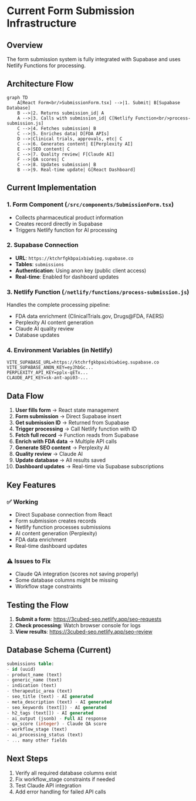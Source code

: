 # Current Form Submission Infrastructure

## Overview
The form submission system is fully integrated with Supabase and uses Netlify Functions for processing.

## Architecture Flow

```mermaid
graph TD
    A[React Form<br/>SubmissionForm.tsx] -->|1. Submit| B[Supabase Database]
    B -->|2. Returns submission_id| A
    A -->|3. Calls with submission_id| C[Netlify Function<br/>process-submission.js]
    C -->|4. Fetches submission| B
    C -->|5. Enriches data| D[FDA APIs]
    D -->|Clinical trials, approvals, etc| C
    C -->|6. Generates content| E[Perplexity AI]
    E -->|SEO content| C
    C -->|7. Quality review| F[Claude AI]
    F -->|QA scores| C
    C -->|8. Updates submission| B
    B -->|9. Real-time update| G[React Dashboard]
```

## Current Implementation

### 1. **Form Component** (`/src/components/SubmissionForm.tsx`)
- Collects pharmaceutical product information
- Creates record directly in Supabase
- Triggers Netlify function for AI processing

### 2. **Supabase Connection**
- **URL**: `https://ktchrfgkbpaixbiwbieg.supabase.co`
- **Tables**: `submissions`
- **Authentication**: Using anon key (public client access)
- **Real-time**: Enabled for dashboard updates

### 3. **Netlify Function** (`/netlify/functions/process-submission.js`)
Handles the complete processing pipeline:
- FDA data enrichment (ClinicalTrials.gov, Drugs@FDA, FAERS)
- Perplexity AI content generation
- Claude AI quality review
- Database updates

### 4. **Environment Variables** (in Netlify)
```
VITE_SUPABASE_URL=https://ktchrfgkbpaixbiwbieg.supabase.co
VITE_SUPABASE_ANON_KEY=eyJhbGc...
PERPLEXITY_API_KEY=pplx-qETx...
CLAUDE_API_KEY=sk-ant-api03-...
```

## Data Flow

1. **User fills form** → React state management
2. **Form submission** → Direct Supabase insert
3. **Get submission ID** → Returned from Supabase
4. **Trigger processing** → Call Netlify function with ID
5. **Fetch full record** → Function reads from Supabase
6. **Enrich with FDA data** → Multiple API calls
7. **Generate SEO content** → Perplexity AI
8. **Quality review** → Claude AI
9. **Update database** → All results saved
10. **Dashboard updates** → Real-time via Supabase subscriptions

## Key Features

### ✅ Working
- Direct Supabase connection from React
- Form submission creates records
- Netlify function processes submissions
- AI content generation (Perplexity)
- FDA data enrichment
- Real-time dashboard updates

### ⚠️ Issues to Fix
- Claude QA integration (scores not saving properly)
- Some database columns might be missing
- Workflow stage constraints

## Testing the Flow

1. **Submit a form**: https://3cubed-seo.netlify.app/seo-requests
2. **Check processing**: Watch browser console for logs
3. **View results**: https://3cubed-seo.netlify.app/seo-review

## Database Schema (Current)
```sql
submissions table:
- id (uuid)
- product_name (text)
- generic_name (text)
- indication (text)
- therapeutic_area (text)
- seo_title (text) - AI generated
- meta_description (text) - AI generated
- seo_keywords (text[]) - AI generated
- h2_tags (text[]) - AI generated
- ai_output (jsonb) - Full AI response
- qa_score (integer) - Claude QA score
- workflow_stage (text)
- ai_processing_status (text)
- ... many other fields
```

## Next Steps
1. Verify all required database columns exist
2. Fix workflow_stage constraints if needed
3. Test Claude API integration
4. Add error handling for failed API calls